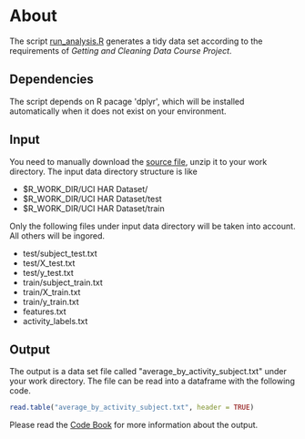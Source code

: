 # About
The script [run_analysis.R](./run_analysis.R) generates a tidy data set according to the requirements of *Getting and Cleaning Data Course Project*.

## Dependencies
The script depends on R pacage 'dplyr', which will be installed automatically when it does not exist on your environment.

## Input
You need to manually download the [source file](https://d396qusza40orc.cloudfront.net/getdata%2Fprojectfiles%2FUCI%20HAR%20Dataset.zip), unzip it to your work directory. The input data directory structure is like 
- $R_WORK_DIR/UCI HAR Dataset/
- $R_WORK_DIR/UCI HAR Dataset/test
- $R_WORK_DIR/UCI HAR Dataset/train

Only the following files under input data directory will be taken into account. All others will be ingored.
- test/subject_test.txt
- test/X_test.txt
- test/y_test.txt
- train/subject_train.txt
- train/X_train.txt
- train/y_train.txt
- features.txt
- activity_labels.txt

## Output
The output is a data set file called "average_by_activity_subject.txt" under your work directory. 
The file can be read into a dataframe with the following code.
```r
read.table("average_by_activity_subject.txt", header = TRUE)
```

Please read the [Code Book](./CodeBook.md) for more information about the output.